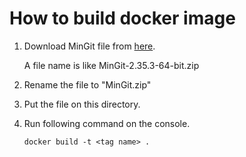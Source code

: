 # How to build docker image

1. Download MinGit file from [here](https://github.com/git-for-windows/git/releases).
    
    A file name is like MinGit-2.35.3-64-bit.zip

1. Rename the file to "MinGit.zip"
1. Put the file on this directory.
1. Run following command on the console.
    
    ```
    docker build -t <tag name> .
    ```